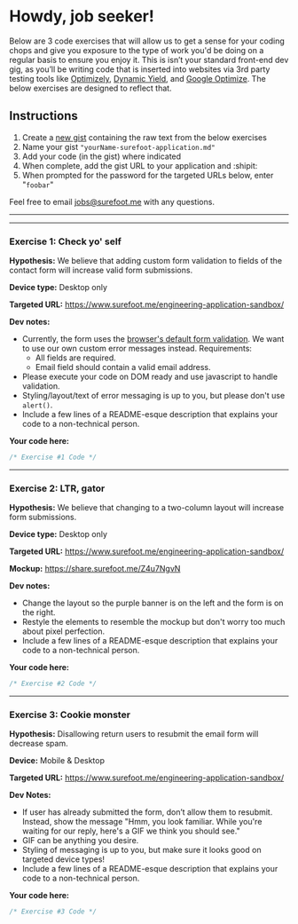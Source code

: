 # Howdy, job seeker!

Below are 3 code exercises that will allow us to get a sense for your coding chops and give you exposure to the type of work you'd be doing on a regular basis to ensure you enjoy it. This is isn’t your standard front-end dev gig, as you’ll be writing code that is inserted into websites via 3rd party testing tools like [Optimizely](https://www.optimizely.com/), [Dynamic Yield](https://www.dynamicyield.com/), and [Google Optimize](https://optimize.withgoogle.com/). The below exercises are designed to reflect that.  

## Instructions
1) Create a [new gist](https://gist.new) containing the raw text from the below exercises
2) Name your gist `"yourName-surefoot-application.md"`
3) Add your code (in the gist) where indicated 
4) When complete, add the gist URL to your application and :shipit:
5) When prompted for the password for the targeted URLs below, enter "`foobar`"

Feel free to email jobs@surefoot.me with any questions.


----------------------------
----------------------------

### Exercise 1: Check yo' self

**Hypothesis:** We believe that adding custom form validation to fields of the contact form will increase valid form submissions.

**Device type:** Desktop only  

**Targeted URL:** https://www.surefoot.me/engineering-application-sandbox/

**Dev notes:**
- Currently, the form uses the [browser's default form validation](https://share.surefoot.me/geum7LO2). We want to use our own custom error messages instead. Requirements:
  - All fields are required.
  - Email field should contain a valid email address.
- Please execute your code on DOM ready and use javascript to handle validation.
- Styling/layout/text of error messaging is up to you, but please don't use `alert()`.
- Include a few lines of a README-esque description that explains your code to a non-technical person.

**Your code here:**

```js
/* Exercise #1 Code */
```
---

### Exercise 2: LTR, gator

**Hypothesis:** We believe that changing to a two-column layout will increase form submissions.

**Device type:** Desktop only

**Targeted URL:** https://www.surefoot.me/engineering-application-sandbox/

**Mockup:** https://share.surefoot.me/Z4u7NgvN

**Dev notes:**
- Change the layout so the purple banner is on the left and the form is on the right.
- Restyle the elements to resemble the mockup but don't worry too much about pixel perfection.
- Include a few lines of a README-esque description that explains your code to a non-technical person.


**Your code here:**

```js
/* Exercise #2 Code */
```
---

### Exercise 3: Cookie monster

**Hypothesis:** Disallowing return users to resubmit the email form will decrease spam.

**Device:** Mobile & Desktop

**Targeted URL:** https://www.surefoot.me/engineering-application-sandbox/

**Dev Notes:**
- If user has already submitted the form, don’t allow them to resubmit. Instead, show the message "Hmm, you look familiar. While you're waiting for our reply, here's a GIF we think you should see."
- GIF can be anything you desire.
- Styling of messaging is up to you, but make sure it looks good on targeted device types!
- Include a few lines of a README-esque description that explains your code to a non-technical person.


**Your code here:**

```js
/* Exercise #3 Code */
```
